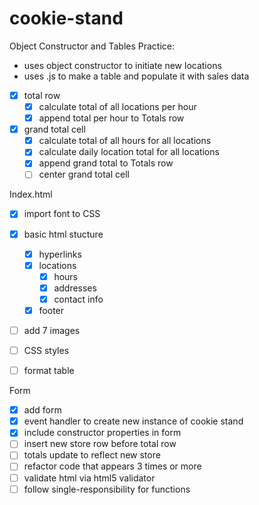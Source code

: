 # cookie-stand

Object Constructor and Tables Practice:

- uses object constructor to initiate new locations
- uses .js to make a table and populate it with sales data

- [x] total row
  - [x] calculate total of all locations per hour
  - [x] append total per hour to Totals row
- [x] grand total cell
  - [x] calculate total of all hours for all locations
  - [x] calculate daily location total for all locations
  - [x] append grand total to Totals row
  - [ ] center grand total cell

Index.html

- [x] import font to CSS
- [x] basic html stucture
  - [x] hyperlinks
  - [x] locations
    - [x] hours
    - [x] addresses
    - [x] contact info
  - [x] footer
- [ ] add 7 images

- [ ] CSS styles
- [ ] format table

Form

- [x] add form
- [x] event handler to create new instance of cookie stand
- [x] include constructor properties in form
- [ ] insert new store row before total row
- [ ] totals update to reflect new store
- [ ] refactor code that appears 3 times or more
- [ ] validate html via html5 validator
- [ ] follow single-responsibility for functions